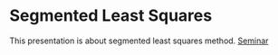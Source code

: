 # Segmented Least Squares

This presentation is about segmented least squares method.
[Seminar](SMNK_seminar.pdf)

